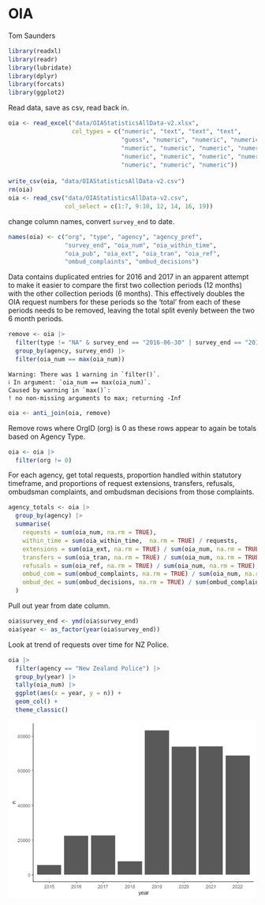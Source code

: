 OIA
================
Tom Saunders

``` r
library(readxl)
library(readr)
library(lubridate)
library(dplyr)
library(forcats)
library(ggplot2)
```

Read data, save as csv, read back in.

``` r
oia <- read_excel("data/OIAStatisticsAllData-v2.xlsx",
                  col_types = c("numeric", "text", "text", "text", 
                                "guess", "numeric", "numeric", "numeric", 
                                "numeric", "numeric", "numeric", "numeric",
                                "numeric", "numeric", "numeric", "numeric",
                                "numeric", "numeric", "numeric"))

write_csv(oia, "data/OIAStatisticsAllData-v2.csv")
rm(oia)
oia <- read_csv("data/OIAStatisticsAllData-v2.csv",
                col_select = c(1:7, 9:10, 12, 14, 16, 19))
```

change column names, convert `survey_end` to date.

``` r
names(oia) <- c("org", "type", "agency", "agency_pref", 
                "survey_end", "oia_num", "oia_within_time", 
                "oia_pub", "oia_ext", "oia_tran", "oia_ref", 
                "ombud_complaints", "ombud_decisions")
```

Data contains duplicated entries for 2016 and 2017 in an apparent
attempt to make it easier to compare the first two collection periods
(12 months) with the other collection periods (6 months). This
effectively doubles the OIA request numbers for these periods so the
‘total’ from each of these periods needs to be removed, leaving the
total split evenly between the two 6 month periods.

``` r
remove <- oia |> 
  filter(type != "NA" & survey_end == "2016-06-30" | survey_end == "2017-06-30") |> 
  group_by(agency, survey_end) |> 
  filter(oia_num == max(oia_num))
```

    Warning: There was 1 warning in `filter()`.
    ℹ In argument: `oia_num == max(oia_num)`.
    Caused by warning in `max()`:
    ! no non-missing arguments to max; returning -Inf

``` r
oia <- anti_join(oia, remove)
```

Remove rows where OrgID (org) is 0 as these rows appear to again be
totals based on Agency Type.

``` r
oia <- oia |> 
  filter(org != 0)
```

For each agency, get total requests, proportion handled within statutory
timeframe, and proportions of request extensions, transfers, refusals,
ombudsman complaints, and ombudsman decisions from those complaints.

``` r
agency_totals <- oia |> 
  group_by(agency) |> 
  summarise(
    requests = sum(oia_num, na.rm = TRUE),
    within_time = sum(oia_within_time,  na.rm = TRUE) / requests,
    extensions = sum(oia_ext, na.rm = TRUE) / sum(oia_num, na.rm = TRUE),
    transfers = sum(oia_tran, na.rm = TRUE) / sum(oia_num, na.rm = TRUE),
    refusals = sum(oia_ref, na.rm = TRUE) / sum(oia_num, na.rm = TRUE),
    ombud_com = sum(ombud_complaints, na.rm = TRUE) / sum(oia_num, na.rm = TRUE),
    ombud_dec = sum(ombud_decisions, na.rm = TRUE) / sum(ombud_complaints, na.rm = TRUE),
  )
```

Pull out year from date column.

``` r
oia$survey_end <- ymd(oia$survey_end)
oia$year <- as_factor(year(oia$survey_end))
```

Look at trend of requests over time for NZ Police.

``` r
oia |> 
  filter(agency == "New Zealand Police") |> 
  group_by(year) |> 
  tally(oia_num) |> 
  ggplot(aes(x = year, y = n)) +
  geom_col() +
  theme_classic()
```

![](figs/nz-police-request-trend-1.png)
